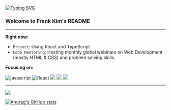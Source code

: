 [![Typing SVG](https://readme-typing-svg.herokuapp.com?color=%2327475A&size=25&lines=Hi%2C+there.+%F0%9F%91%8B)](https://git.io/typing-svg)
### Welcome to Frank Kim's README

---

__Right now:__ 

* `Project`: Using React and TypeScript
* `Code Mentoring`: Hosting monthly global webinars on Web Development (mostly HTML & CSS)  and problem solving skills. 


__Focusing on:__ 

![javascript](https://img.shields.io/badge/JavaScript-F7DF1E?&logo=JavaScript&logoColor=black)
![React](https://img.shields.io/badge/React-20232A?style=Plastic&logo=react&logoColor=61DAFB)
<img src="https://img.shields.io/badge/TypeScript-3178C6?style=Plastic&logo=TypeScript&logoColor=white"/> 
<img src="https://img.shields.io/badge/HTML5-E34F26?style=Plastic&logo=HTML5&logoColor=white"/>
<img src="https://img.shields.io/badge/CSS3-1572B6?style=Plastic&logo=CSS3&logoColor=white"/>


---

<div style="display: flex, align-items:center">
  
  <img src="https://github-readme-stats.vercel.app/api/top-langs/?username=devfrankkim&theme=react&exclude_repo=Computer-Science-Engineering&layout=compact&langs_count=5"/>
  
  [![Anurag's GitHub stats](https://github-readme-stats.vercel.app/api?username=devfrankkim&theme=react)](https://github.com/devfrankkim/github-readme-stats)

<div>

